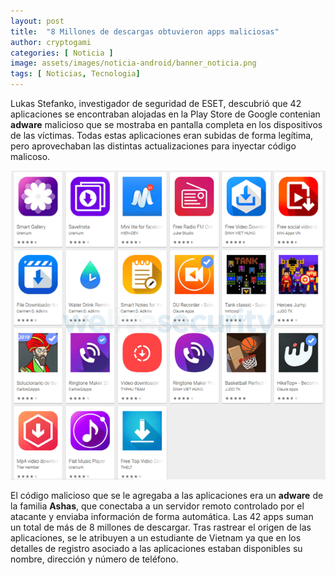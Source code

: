 ```yaml
---
layout: post
title:  "8 Millones de descargas obtuvieron apps maliciosas"
author: cryptogami
categories: [ Noticia ]
image: assets/images/noticia-android/banner_noticia.png
tags: [ Noticias, Tecnologia]
---
```

Lukas Stefanko, investigador de seguridad de ESET, descubrió que 42 aplicaciones se encontraban alojadas en la Play Store de Google contenian **adware** malicioso que se mostraba en pantalla completa en los dispositivos de las víctimas. Todas estas aplicaciones eran subidas de forma legítima, pero aprovechaban las distintas actualizaciones para inyectar código malicoso.

<p align="center">
<img src="../assets/images/noticia-android/noticia_25_octubre.png">
</p>

El código malicioso que se le agregaba a las aplicaciones era un **adware** de la familia **Ashas**, que conectaba a un servidor remoto controlado por el atacante y enviaba información de forma automática. Las 42 apps suman un total de más de 8 millones de descargar. Tras rastrear el origen de las aplicaciones, se le atribuyen a un estudiante de Vietnam ya que en los detalles de registro asociado a las aplicaciones estaban disponibles su nombre, dirección y número de teléfono.


